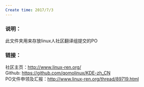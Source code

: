 ```yaml
---
Create time: 2017/7/3
---
```

### 说明：
此文件夹用来存放linux人社区翻译组提交的PO

### 链接：
社区主页：<http://www.linux-ren.org/><br>
Github: <https://github.com/qomolinux/KDE-zh_CN><br>
PO文件申领及汇报：<http://www.linux-ren.org/thread/89719.html><br>

